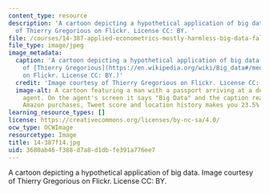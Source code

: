 ```yaml
---
content_type: resource
description: 'A cartoon depicting a hypothetical application of big data. Image courtesy
  of Thierry Gregorious on Flickr. License CC: BY. '
file: /courses/14-387-applied-econometrics-mostly-harmless-big-data-fall-2014/3680ab46f388d7a8d1dbfe391a776ee7_14-387f14.jpg
file_type: image/jpeg
image_metadata:
  caption: 'A cartoon depicting a hypothetical application of big data. (Image courtesy
    of [Thierry Gregorious](https://en.wikipedia.org/wiki/Big_data#/media/File:Big_data_cartoon_t_gregorius.jpg)
    on Flickr. License CC: BY.)'
  credit: 'Image courtesy of Thierry Gregorious on Flickr. License CC: BY.'
  image-alt: A cartoon featuring a man with a passport arriving at a desk with a custom's
    agent. On the agent's screen it says "Big Data" and the caption reads "Your recent
    Amazon purchases, Tweet score and location history makes you 23.5% welcome here."
learning_resource_types: []
license: https://creativecommons.org/licenses/by-nc-sa/4.0/
ocw_type: OCWImage
resourcetype: Image
title: 14-387f14.jpg
uid: 3680ab46-f388-d7a8-d1db-fe391a776ee7
---
```

A cartoon depicting a hypothetical application of big data. Image courtesy of Thierry Gregorious on Flickr. License CC: BY. 